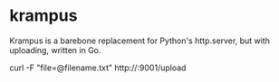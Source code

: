 # krampus
Krampus is a barebone replacement for Python's http.server, but with uploading, written in Go.

curl -F "file=@filename.txt" http://<server>:9001/upload
